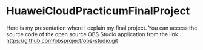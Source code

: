 # HuaweiCloudPracticumFinalProject
Here is my presentation where I explain my final project.
You can access the source code of the open source OBS Studio application from the link.
https://github.com/obsproject/obs-studio.git
